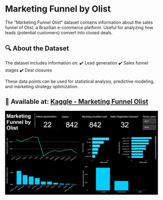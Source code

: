 # Marketing Funnel by Olist

The "Marketing Funnel Olist" dataset contains information about the sales funnel of Olist, a Brazilian e-commerce platform.
Useful for analyzing how leads (potential customers) convert into closed deals.

## 🔍 About the Dataset
The dataset includes information on:
✔️ Lead generation
✔️ Sales funnel stages
✔️ Deal closures

These data points can be used for statistical analysis, predictive modeling, and marketing strategy optimization.

## 📂 Available at: [Kaggle - Marketing Funnel Olist](https://www.kaggle.com/datasets/olistbr/marketing-funnel-olist)

![alt text](./images/dash.jpg)